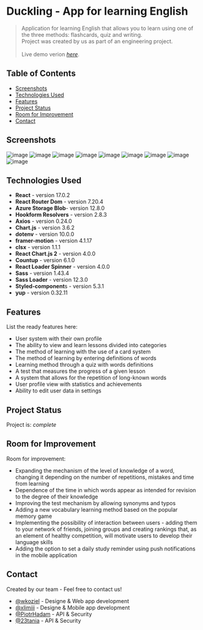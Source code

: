 # Duckling - App for learning English

> Application for learning English that allows you to learn using one of the three methods: flashcards, quiz and writing.<br/>
> Project was created by us as part of an engineering project.<br/><br/>
> Live demo verion [_here_](https://duckling-demo.netlify.app/). <!-- If you have the project hosted somewhere, include the link here. -->

## Table of Contents

-  [Screenshots](#screenshots)
-  [Technologies Used](#technologies-used)
-  [Features](#features)
-  [Project Status](#project-status)
-  [Room for Improvement](#room-for-improvement)
-  [Contact](#contact)

## Screenshots

![image](https://user-images.githubusercontent.com/44378819/164254252-7638f594-01ff-42a6-9a3b-402817a4c8d6.png)
![image](https://user-images.githubusercontent.com/44378819/164254289-0feb1a56-6d2b-40c8-8980-377a2539599b.png)
![image](https://user-images.githubusercontent.com/44378819/164254326-66ac980e-3398-4c71-a5da-d7d40293160e.png)
![image](https://user-images.githubusercontent.com/44378819/164254350-d280dfe0-9aa9-4e28-aadb-ea547f592973.png)
![image](https://user-images.githubusercontent.com/44378819/164254417-4f99f3d5-9ce6-4017-ace1-060349e77a9b.png)
![image](https://user-images.githubusercontent.com/44378819/164254445-f3334bec-771c-4bd2-97b7-f8a5e90ebd31.png)
![image](https://user-images.githubusercontent.com/44378819/164254466-ecaf3942-2ba9-42aa-aa1e-64245f05dd8d.png)
![image](https://user-images.githubusercontent.com/44378819/164254494-c0aebf9f-d778-40bb-b71e-447927c8bc2f.png)
![image](https://user-images.githubusercontent.com/44378819/164254523-96b4b7c8-6739-47ff-9d97-6ccaa0948861.png)

## Technologies Used

-  **React** - version 17.0.2
-  **React Router Dom** - version 7.20.4
-  **Azure Storage Blob**- version 12.8.0
-  **Hookform Resolvers** - version 2.8.3
-  **Axios** - version 0.24.0
-  **Chart.js** - version 3.6.2
-  **dotenv** - version 10.0.0
-  **framer-motion** - version 4.1.17
-  **clsx** - version 1.1.1
-  **React Chart.js 2** - version 4.0.0
-  **Countup** - version 6.1.0
-  **React Loader Spinner** - version 4.0.0
-  **Sass** - version 1.43.4
-  **Sass Loader** - version 12.3.0
-  **Styled-component**s - version 5.3.1
-  **yup** - version 0.32.11

## Features

List the ready features here:

-  User system with their own profile
-  The ability to view and learn lessons divided into categories
-  The method of learning with the use of a card system
-  The method of learning by entering definitions of words
-  Learning method through a quiz with words definitions
-  A test that measures the progress of a given lesson
-  A system that allows for the repetition of long-known words
-  User profile view with statistics and achievements
-  Ability to edit user data in settings


## Project Status

Project is: _complete_ 

## Room for Improvement
Room for improvement:
-   Expanding the mechanism of the level of knowledge of a word, changing it depending on the number of repetitions, mistakes and time from learning
-   Dependence of the time in which words appear as intended for revision to the degree of their knowledge
-   Improving the test mechanism by allowing synonyms and typos
-   Adding a new vocabulary learning method based on the popular memory game
-   Implementing the possibility of interaction between users - adding them to your network of friends, joining groups and creating rankings that, as an element of healthy competition, will motivate users to develop their language skills
-   Adding the option to set a daily study reminder using push notifications in the mobile application


## Contact
Created by our team - Feel free to contact us!
- [@wkoziel](https://github.com/wkoziel) - Designe & Web app development
- [@xlimiii](https://github.com/xlimiii) - Designe & Mobile app development
- [@PiotrHadam](https://github.com/PiotrHadam) - API & Security
- [@23tania](https://github.com/23tania) - API & Security

